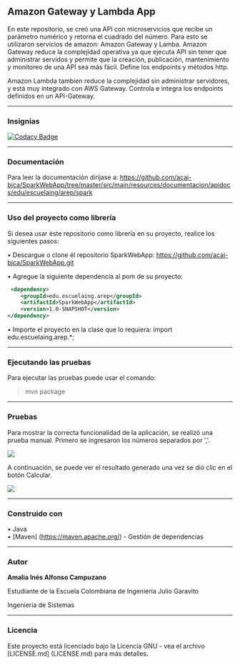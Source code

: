 ## Amazon Gateway y Lambda App 

En este repositorio, se creó una API con microservicios que recibe un parámetro numérico y retorna el cuadrado del número. Para esto se utilizaron servicios de amazon: Amazon Gateway y Lamba.
Amazon Gateway reduce la complejidad operativa ya que ejecuta API sin tener que administrar servidos y permite que la creación, publicación, mantenimiento y monitoreo de una API sea más fácil. Define los endpoints y métodos http.

Amazon Lambda tambien reduce la complejidad sin administrar servidores, y está muy integrado con AWS Gateway. Controla e integra los endpoints definidos en un API-Gateway.

___
### Insignias

[![Codacy Badge](https://api.codacy.com/project/badge/Grade/31b363d5a6fe4c9b8eb2d1cd22bc9c37)](https://www.codacy.com/app/acai-bjca/Ejercicio-1-AREP?utm_source=github.com&amp;utm_medium=referral&amp;utm_content=acai-bjca/Ejercicio-1-AREP&amp;utm_campaign=Badge_Grade)
___
### Documentación

Para leer la documentación diríjase a: <https://github.com/acai-bjca/SparkWebApp/tree/master/src/main/resources/documentacion/apidocs/edu/escuelaing/arep/spark>

___
### Uso del proyecto como librería
Si desea usar éste repositorio como librería en su proyecto, realice los siguientes pasos:

• Descargue o clone él repositorio SparkWebApp: <https://github.com/acai-bjca/SparkWebApp.git>

• Agregue la siguiente dependencia al pom de su proyecto:
``` xml
 <dependency>
	<groupId>edu.escuelaing.arep</groupId>
    <artifactId>SparkWebApp</artifactId>
    <version>1.0-SNAPSHOT</version>
</dependency>
```

• Importe el proyecto en la clase que lo requiera:
import edu.escuelaing.arep.*;

___
### Ejecutando las pruebas

Para ejecutar las pruebas puede usar el comando:
>mvn package


___
### Pruebas
Para mostrar la correcta funcionalidad de la aplicación, se realizó una prueba manual.
Primero se ingresaron los números separados por ','.

![](src/main/resources/index.png)

A continuación, se puede ver el resultado generado una vez se dió clic en el botón Calcular.

![](src/main/resources/calculo.png)
___
### Construido con

• Java  
• [Maven] (https://maven.apache.org/) - Gestión de dependencias

___
### Autor

**Amalia Inés Alfonso Campuzano** 

Estudiante de la Escuela Colombiana de Ingeniería Julio Garavito

Ingeniería de Sistemas
___
### Licencia

Este proyecto está licenciado bajo la Licencia GNU - vea el archivo [LICENSE.md] (LICENSE.md) para más detalles.

